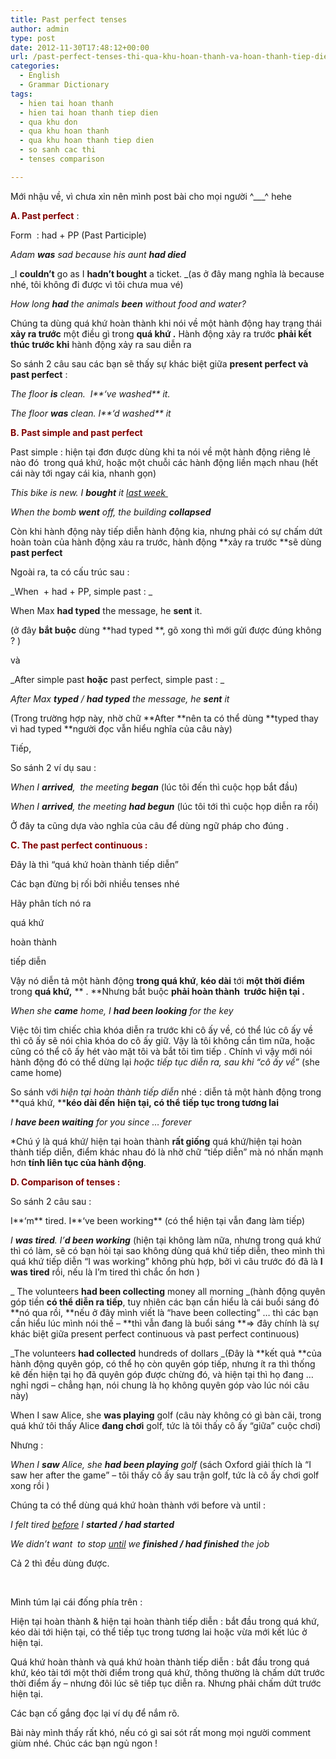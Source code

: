 ```yaml
---
title: Past perfect tenses
author: admin
type: post
date: 2012-11-30T17:48:12+00:00
url: /past-perfect-tenses-thi-qua-khu-hoan-thanh-va-hoan-thanh-tiep-dien/
categories:
  - English
  - Grammar Dictionary
tags:
  - hien tai hoan thanh
  - hien tai hoan thanh tiep dien
  - qua khu don
  - qua khu hoan thanh
  - qua khu hoan thanh tiep dien
  - so sanh cac thi
  - tenses comparison

---
```

Mới nhậu về, vì chưa xỉn nên mình post bài cho mọi người ^\___^ hehe

<span style="color: #800000;"><strong>A. Past perfect</strong> </span>:

Form  : had + PP (Past Participle)

_Adam **was** sad because his aunt **had died**_

_I **couldn&#8217;t** go as I **hadn&#8217;t bought** a ticket. _(as ở đây mang nghĩa là because nhé, tôi không đi được vì tôi chưa mua vé)

_How long **had** the animals **been** without food and water?_

Chúng ta dùng quá khứ hoàn thành khi nói về một hành động hay trạng thái **xảy ra trước** một điều gì trong **quá khứ .** Hành động xảy ra trước **phải kết thúc trước khi** hành động xảy ra sau diễn ra

So sánh 2 câu sau các bạn sẽ thấy sự khác biệt giữa **present perfect và past perfect** :

_The floor **is** clean.  I**&#8216;ve washed** it._

_The floor **was** clean. I**&#8216;d washed** it_

<span style="color: #800000;"><strong>B.<em> </em>Past simple and past perfect</strong></span>

Past simple : hiện tại đơn được dùng khi ta nói về một hành động riêng lẻ nào đó  trong quá khứ, hoặc một chuỗi các hành động liền mạch nhau (hết cái này tới ngay cái kia, nhanh gọn)

_This bike is new. I **bought** it <span style="text-decoration: underline;">last week </span>_

_When the bomb **went** off, the building **collapsed**_

Còn khi hành động này tiếp diễn hành động kia, nhưng phải có sự chấm dứt hoàn toàn của hành động xảu ra trước, hành động **xảy ra trước **sẽ dùng **past perfect**

Ngoài ra, ta có cấu trúc sau :

_When  + had + PP, simple past : _

When Max **had typed** the message, he **sent** it.

(ở đây **bắt buộc** dùng **had typed **, gõ xong thì mới gửi được đúng không ? )

và

_After simple past **hoặc** past perfect, simple past : _

_After Max **typed** / **had typed** the message, he **sent** it_

(Trong trường hợp này, nhờ chữ **After **nên ta có thể dùng **typed thay vì had typed **người đọc vẫn hiểu nghĩa của câu này)

Tiếp,

So sánh 2 ví dụ sau :

_When I **arrived**,  the meeting **began**_ (lúc tôi đến thì cuộc họp bắt đầu)

_When I **arrived**, the meeting **had begun**_ (lúc tôi tới thì cuộc họp diễn ra rồi)

Ở đây ta cũng dựa vào nghĩa của câu để dùng ngữ pháp cho đúng .

<span style="color: #800000;"><strong>C. The past perfect continuous :</strong></span>

Đây là thì &#8220;quá khứ hoàn thành tiếp diễn&#8221;

Các bạn đừng bị rối bởi nhiều tenses nhé

Hãy phân tích nó ra

quá khứ

hoàn thành

tiếp diễn

Vậy nó diễn tả một hành động **trong quá khứ**, **kéo dài** tới **một thời điểm** trong **quá khứ,** ** . **Nhưng bắt buộc **phải hoàn thành  trước hiện tại .**

_When she **came** home, I **had been looking** for the key_

Việc tôi tìm chiếc chìa khóa diễn ra trước khi cô ấy về, có thể lúc cô ấy về thì cô ấy sẽ nói chìa khóa do cô ấy giữ. Vậy là tôi không cần tìm nữa, hoặc cũng có thể cô ấy hét vào mặt tôi và bắt tôi tìm tiếp . Chính vì vậy mới nói hành động đó có thể dừng lại _hoặc tiếp tục diễn ra, sau khi &#8220;cô ấy về&#8221;_ (she came home)

So sánh với _hiện tại hoàn thành tiếp diễn_ nhé : diễn tả một hành động trong **quá khứ, ****kéo dài đến** **hiện tại, có thể** **tiếp tục trong tương lai**

_I **have been waiting** for you since &#8230; forever_

*Chú ý là quá khứ/ hiện tại hoàn thành **rất giống** quá khứ/hiện tại hoàn thành tiếp diễn, điểm khác nhau đó là nhờ chữ &#8220;tiếp diễn&#8221; mà nó nhấn mạnh hơn **tính liên tục của hành động**.

<span style="color: #800000;"><strong>D. Comparison of tenses :</strong></span>

So sánh 2 câu sau :

I**&#8216;m** tired. I**&#8216;ve been working** (có thể hiện tại vẫn đang làm tiếp)

_I **was tired**. I&#8217;**d been working**_ (hiện tại không làm nữa, nhưng trong quá khứ thì có làm, sẽ có bạn hỏi tại sao không dùng quá khứ tiếp diễn, theo mình thì quá khứ tiếp diễn &#8220;I was working&#8221; không phù hợp, bởi vì câu trước đó đã là **I was tired** rồi, nếu là I&#8217;m tired thì chắc ổn hơn )

_ The volunteers **had been collecting** money all morning _(hành động quyên góp tiền **có thể diễn ra tiếp**, tuy nhiên các bạn cần hiểu là cái buổi sáng đó **nó qua rồi, **nếu ở đây mình viết là &#8220;have been collecting&#8221; &#8230; thì các bạn cần hiểu lúc mình nói thế &#8211; **thì vẫn đang là buổi sáng **=> đây chính là sự khác biệt giữa present perfect continuous và past perfect continuous)

_The volunteers **had collected** hundreds of dollars _(Đây là **kết quả **của hành động quyên góp, có thể họ còn quyên góp tiếp, nhưng ít ra thì thống kê đến hiện tại họ đã quyên góp được chừng đó, và hiện tại thì họ đang &#8230; nghỉ ngơi &#8211; chẳng hạn, nói chung là họ không quyên góp vào lúc nói câu này)

When I saw Alice, she **was playing** golf (câu này không có gì bàn cãi, trong quá khứ tôi thấy Alice **đang chơi** golf, tức là tôi thấy cô ấy &#8220;giữa&#8221; cuộc chơi)

Nhưng :

_When I **saw** Alice, she **had been playing** golf_ (sách Oxford giải thích là &#8220;I saw her after the game&#8221; &#8211; tôi thấy cô ấy sau trận golf, tức là cô ấy chơi golf xong rồi )

Chúng ta có thể dùng quá khứ hoàn thành với before và until :

_I felt tired <span style="text-decoration: underline;">before</span> I **started / had started**_

_We didn&#8217;t want  to stop <span style="text-decoration: underline;">until</span> we **finished / had finished** the job_

Cả 2 thì đều dùng được.

&nbsp;

Mình túm lại cái đống phía trên :

Hiện tại hoàn thành & hiện tại hoàn thành tiếp diễn : bắt đầu trong quá khứ, kéo dài tới hiện tại, có thể tiếp tục trong tương lai hoặc vừa mới kết lúc ở hiện tại.

Quá khứ hoàn thành và quá khứ hoàn thành tiếp diễn : bắt đầu trong quá khứ, kéo tài tới một thời điểm trong quá khứ, thông thường là chấm dứt trước thời điểm ấy &#8211; nhưng đôi lúc sẽ tiếp tục diễn ra. Nhưng phải chấm dứt trước hiện tại.

Các bạn cố gắng đọc lại ví dụ để nắm rõ.

Bài này mình thấy rất khó, nếu có gì sai sót rất mong mọi người comment giùm nhé. Chúc các bạn ngủ ngon !
